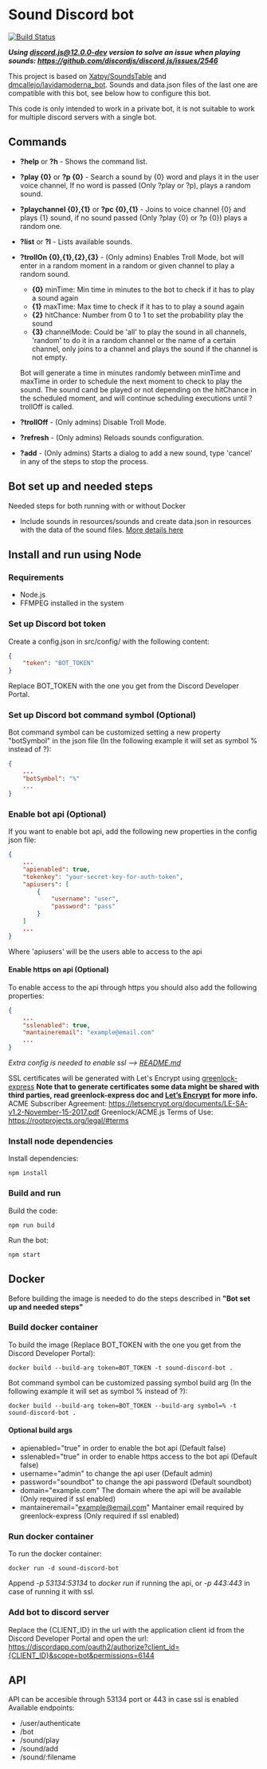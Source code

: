 # Sound Discord bot

[![Build Status](https://travis-ci.org/jsirgo/sound-discord-bot.svg?branch=develop)](https://travis-ci.org/jsirgo/sound-discord-bot)

**_Using discord.js@12.0.0-dev version to solve an issue when playing sounds: https://github.com/discordjs/discord.js/issues/2546_**

This project is based on [Xatpy/SoundsTable](https://github.com/Xatpy/SoundsTable) and [dmcallejo/lavidamoderna_bot](https://github.com/dmcallejo/lavidamoderna_bot). Sounds and data.json files of the last one are compatible with this bot, see below how to configure this bot.

This code is only intended to work in a private bot, it is not suitable to work for multiple discord servers with a single bot.

## Commands
* **?help** or **?h** - Shows the command list.
* **?play {0}** or **?p {0}** - Search a sound by {0} word and plays it in the user voice channel, If no word is passed (Only ?play or ?p), plays a random sound.
* **?playchannel {0},{1}** or **?pc {0},{1}** - Joins to voice channel {0} and plays {1} sound, if no sound passed (Only ?play {0} or ?p {0}) plays a random one.
* **?list** or **?l** - Lists available sounds.
* **?trollOn {0},{1},{2},{3}** - (Only admins) Enables Troll Mode, bot will enter in a random moment in a random or given channel to play a random sound.
    - **{0}** minTime: Min time in minutes to the bot to check if it has to play a sound again
    - **{1}** maxTime: Max time to check if it has to to play a sound again
    - **{2}** hitChance: Number from 0 to 1 to set the probability play the sound
    - **{3}** channelMode: Could be 'all' to play the sound in all channels, 'random' to do it in a random channel or the name of a certain channel, only joins to a channel and plays the sound if the channel is not empty.

    Bot will generate a time in minutes randomly between minTime and maxTime in order to schedule the next moment to check to play the sound. The sound cand be played or not depending on the hitChance in the scheduled moment, and will continue scheduling executions until ?trollOff is called.
* **?trollOff** - (Only admins) Disable Troll Mode.
* **?refresh** - (Only admins) Reloads sounds configuration.
* **?add** - (Only admins) Starts a dialog to add a new sound, type 'cancel' in any of the steps to stop the process.

## Bot set up and needed steps
Needed steps for both running with or without Docker
* Include sounds in resources/sounds and create data.json in resources with the data of the sound files. [More details here](resources/README.md)

## Install and run using Node
### Requirements
* Node.js
* FFMPEG installed in the system

### Set up Discord bot token
Create a config.json in src/config/ with the following content:
```json
{
    "token": "BOT_TOKEN"
}
```
Replace BOT_TOKEN with the one you get from the Discord Developer Portal.

### Set up Discord bot command symbol (Optional)
Bot command symbol can be customized setting a new property "botSymbol" in the json file (In the following example it will set as symbol % instead of ?):
```json
{
    ...
    "botSymbol": "%"
    ...
}
```

### Enable bot api (Optional)
If you want to enable bot api, add the following new properties in the config json file:
```json
{
    ...
    "apienabled": true,
    "tokenkey": "your-secret-key-for-auth-token",
    "apiusers": [
        {
            "username": "user",
            "password": "pass"
        }
    ]
    ...
}
```
Where 'apiusers' will be the users able to access to the api

#### Enable https on api (Optional)
To enable access to the api through https you should also add the following properties:
```json
{
    ...
    "sslenabled": true,
    "mantaineremail": "example@email.com"
    ...
}
```

*Extra config is needed to enable ssl --> [README.md](greenlock.d/README.md)*

SSL certificates will be generated with Let's Encrypt using [greenlock-express](https://git.rootprojects.org/root/greenlock-express.js) **Note that to generate certificates some data might be shared with third parties, read greenlock-express doc and [Let’s Encrypt](https://letsencrypt.org/es/) for more info.**
ACME Subscriber Agreement: https://letsencrypt.org/documents/LE-SA-v1.2-November-15-2017.pdf
Greenlock/ACME.js Terms of Use: https://rootprojects.org/legal/#terms

### Install node dependencies
Install dependencies:
```shell
npm install
```

### Build and run
Build the code:
```shell
npm run build
```
Run the bot:
```shell
npm start
```

## Docker
Before building the image is needed to do the steps described in **"Bot set up and needed steps"**

### Build docker container
To build the image (Replace BOT_TOKEN with the one you get from the Discord Developer Portal):
```shell
docker build --build-arg token=BOT_TOKEN -t sound-discord-bot .
```
Bot command symbol can be customized passing symbol build arg (In the following example it will set as symbol % instead of ?):
```shell
docker build --build-arg token=BOT_TOKEN --build-arg symbol=% -t sound-discord-bot .
```
#### Optional build args
* apienabled="true" in order to enable the bot api (Default false)
* sslenabled="true" in order to enable https access to the bot api (Default false)
* username="admin" to change the api user (Default admin)
* password="soundbot" to change the api password (Default soundbot)
* domain="example.com" The domain where the api will be available (Only required if ssl enabled)
* mantaineremail="example@email.com" Mantainer email required by greenlock-express (Only required if ssl enabled)

### Run docker container
To run the docker container:
```shell
docker run -d sound-discord-bot
```
Append *-p 53134:53134* to *docker run* if running the api, or *-p 443:443* in case of running it with ssl.

### Add bot to discord server
Replace the {CLIENT_ID} in the url with the application client id from the Discord Developer Portal and open the url:
https://discordapp.com/oauth2/authorize?client_id={CLIENT_ID}&scope=bot&permissions=6144

## API
API can be accesible through 53134 port or 443 in case ssl is enabled
Available endpoints:
* /user/authenticate
* /bot
* /sound/play
* /sound/add
* /sound/:filename